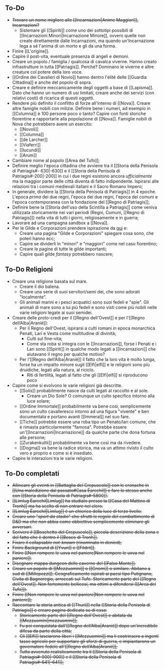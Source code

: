 ## To-Do
- ~~Trovare un nome migliore alle [[Incarnazioni|Anime Maggiori]], Incarnazioni?~~ 
	- Sistemare gli [[Spiriti]] come uno dei sottotipi  possibili di [[Incarnazioni Minori|Incarnazione Minore]], ovvero quelle non create direttamente dalle Incarnazioni, ma quando un'Incarnazione lega a sé l'anima di un morto e gli da una forma. 
- Finire [[L'origine]].
- Capire il post-vita, eventuale presenza di angeli e demoni.
- Creare un popolo / famiglia / qualcosa di cavalca viverne. Hanno creato infrastrutture in tutta [[Patriagis]]. Perché? Dominano le viverne e altre creature col potere della loro voce. 
- [[Ordine dei Cavalieri di Novio]] hanno dentro l'elité delle [[Guardia Cittadina]] e anche del popolo di sopra.
- Creare e definire meccanicamente degli oggetti a base di [[Lapisma]]. Dato che hanno un numero di usi limitati, creare anche dei servizi (con relativi costi) di ricarica di questi oggetti. 
- Rendere più definito il conflitto di forze all'interno di [[Nova]]. Creare altre famiglie nobili con milizie. Definire bene i numeri, ad esempio in [[Columna]] è 100 persone poco o tanto? Capire con fonti storiche fiorentine e rapportarle alla popolazione di [[Nova]]. Famiglie nobili di Nova che potrebbero avere un esercito: 
	- [[Novoli]]
	- [[Columna]]
	- [[de Larcher]]
	- [[Viaferri]]
	- [[Iucundi]]
	- [[Arum]]
- Cambiare nome al popolo [[Area del Tufo]]; 
- Definire meglio l'epoca cittadina che avviene tra il [[Storia della Penisola di Patriagis#- 630|-630]] e il [[Storia della Penisola di Patriagis#-200|-200]] in cui i due regni esistono ancora *ufficialmente* ma la maggior parte delle città diventa di fatto indipendente. Ispirarsi alle relazioni tra i comuni medievali italiani e il Sacro Romano Impero; 
- In generale, dividere la [[Storia della Penisola di Patriagis]] in 4 epoche. L'epoca *prima* dei due regni, l'epoca dei due regni, l'epoca dei comuni e l'epoca contemporanea con la fondazione del [[Regno di Patriagis]]; 
- Definire bene la [[Storia dell'uso della Scintilla a Patriagis]] come veniva utilizzata storicamente nei vari periodi (Regni, Comuni, [[Regno di Patriagis]]) nella vita di tutti i giorni, religiosamente e in guerra; 
- Lavorare ad una campagna sandbox a [[Nova]].
- Per le Gilde e Corporazioni prendere ispirazione da [qui](https://it.wikipedia.org/wiki/Arti_di_Firenze) e:
	- Creare una pagina "Gilde e Corporazioni" spiegare cosa sono, che poteri hanno ecc; 
	- Capire se dividerli in "minori" e "maggiori" come nel caso fiorentino;
	- Creare le pagine di tutte le gilde importanti;
	- Capire quali gilde *fantasy* potrebbero nascere;


## To-Do Religioni
- Creare una religione basata sul mare. 
	- Creare il dio balena.
	- Creare una serie di suoi servitori/semi dei, che sono adorati "localmente".
	- Gli animali marini e i pesci acquatici sono suoi fedeli e "spie". Gli animali di mare sono a lui più fedeli e sono visti come più nobili nelle varie religioni legate ai suoi semidei.
- Creare delle proto-credi per il [[Regno dell'Ovest]] e per l'[[Regno dell’Alba|Aranië]]:
	- Per il Regno dell'Ovest, ispirarsi a culti romani in epoca monarchica Penati, Lari e Vesta come multitudine di divinità;
		- Culti sul fine-vita;
		- Come sta roba si integra con le [[Incarnazioni]], forse i Penati e i Lari sono [[Spiriti]] in qualche modo legati a [[Incarnazioni]] che aiutavano il regno per qualche motivo? 
	- Per l'[[Regno dell’Alba|Aranië]] il fatto che la loro vita è molto lunga, forse ha un impatto minore sugli [[Elfi|elfi]] e le religioni sono più druidiche, legati alla natura, al riciclo. 
		- Riti di fertilità, legati al fatto che gli [[Elfi|elfi]] si riproducono poco
- Capire come si evolvono le varie religioni già descritte. 
	- [[Solis]] probabilmente nasce da culti legati al raccolto e al sole. 
		- Creare un Dio Sole? O comunque un culto specifico intorno alla luce solare;
	- [[Ordine Immortale]] probabilmente va bene così, semplicemente sono un culto cavalleresco intorno ad una figura "vivente" e ben documentata e portano avanti [[Immeral]] nel suo fare.
	- [[Tiche]] potrebbe essere una roba tipo un Penato/lari comune, che è rimasta particolarmente "famosa". Potrebbe essere un'[[Incarnazioni|Incarnazione]] da qualche parte che dona fortuna alle persone;
	- [[Zurakenkultii]] probabilmente va bene così ma da rivedere. 
	- [[Dogma]] va bene la radice storica, ma va un attimo rivisto il culto vero e proprio e come si è insediato. 
- Capire le interazioni tra le varie religioni. 



## To-Do completati
- ~~Allineare gli eventi in [[Battaglia del Crepuscolo]] con le cronache in [[Una maledizione dal passato#Casa Ëarechil]] e fare lo stesso anche con [[Storia della Penisola di Patriagis#-5800]].~~ 
- ~~[[Limlug Ëarechil|Limlug]] ha studiato presso la [[Casa del Mattino di Tronh]] ma ha scelto di non entrare nel clero.~~
- ~~[[Limlug Ëarechil|Limlug]] è un chierico della luce di terzo livello.~~
- ~~Creare uno "*sport da stadio*" che sfrutti le regole del combattimento di D&D ma che non abbia come obbiettivo semplicemente eliminare gli avversari.~~ 
- ~~Scrivere il [[Boschetto del Crepuscolo]], piccola descrizione della zona e del fatto che è dentro il [[Bosco di Tronh]].~~ 
- ~~Fixare il collapsable *not-known* (rinominato in denied);~~
- ~~Finire Background di [[Yvun]] e [[Fildrit]].~~
- ~~Finire [[Non rompere le uova nel paniere|Non rompere le uova nel paniere]].~~
- ~~Disegnare mappa dungeon delle caverne del [[Falso Monte]].~~ 
- ~~Creare un popolo di [[Mezzuomini]] o [[Gnomi]] o similare. Abitano a sud di [[Millepozzi]]. Geograficamente ispirati ai paesi tipo Putignano, Civita di Bagnoregio, arroccati sul Tufo. Storicamente parte del [[Regno dell'Ovest]]. Non fortemente bellicosi, ma ottimi a difendersi ([[Area del Tufo]]).~~
- ~~Finire [[Non rompere le uova nel paniere|Non rompere le uova nel paniere]];~~
-  ~~Raccontare la storia antica di [[Thurii]] nella [[Storia della Penisola di Patriagis]] e creare pagina dedicata su di essa:~~ 
	- ~~Storicamente parte del [[Regno dell'Ovest]] e abitata da [[Mezzuomini|mezzuomini]];~~
	- ~~Fu poi conquistata dall'[[Regno dell’Alba|Aranië]] dopo un'incredibile difesa da parte della città;~~ 
	- ~~Gli [[Elfi]] lasciarono liberi i [[Mezzuomini]] ma li costrinsero a ingenti tasse agricole per supportare gli sforzi di guerra, e impiantarono un governatore fedele all'[[Regno dell’Alba|Aranië]];~~
	- ~~Tutto avvenuto realisticamente tra il [[Storia della Penisola di Patriagis#-900|-900]] e il [[Storia della Penisola di Patriagis#-641|-641]];~~



